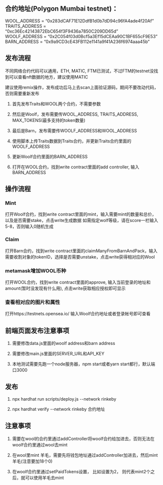 ## 合约地址(Polygon Mumbai testnet)：
WOOL_ADDRESS = “0x283dCAF71E12DdfB1d0b7dD94c96fA4ade4f20Af”  
TRAITS_ADDRESS = “0xc36Ec42143872EbC654f3F9436a7850C209DD65d”  
WOOLF_ADDRESS = “0x2C054f03d0Bcf5a3Ef15dCEAa90C1BF655cF9E53”  
BARN_ADDRESS = “0x9a9CD3cE43FB112e1141a9f41A236f6974aaa45b”  

## 发布流程

不同网络合约代码可以通用，ETH, MATIC, FTM已测试，不过FTM的testnet没找到可以查看nft数据的地方，建议使用MATIC

建议使用remix操作，发布成功后马上去scan上面验证源码，期间不要改动代码，否则需要重新发布

1. 首先发布Traits和WOOL两个合约，不需要参数

2. 然后是Woolf，发布需要传WOOL_ADDRESS, TRAITS_ADDRESS, MAX_TOKENS(最多支持的token数量)

3. 最后是Barn，发布需要传WOOLF_ADDRESS和WOOL_ADDRESS

4. 使用脚本上传Traits数据到Traits合约，并更新Traits合约里面的WOOLF_ADDRESS

5. 更新Woolf合约里面的BARN_ADDRESS

6. 打开在WOOL合约，找到write contract里面的add controller, 输入BARN_ADDRESS

## 操作流程

### Mint

打开Woolf合约，找到write contract里面的mint，输入需要mint的数量和总价，以及是否需要stake，点击write生成数据
如需指定wolf等级，请在score一栏输入5-8，否则输入0随机生成

### Claim

打开Barn合约，找到write contract里面的claimManyFromBarnAndPack，输入需要收割对象的tokenID，选择是否需要unstake，点击write获得相对应的Wool

### metamask增加WOOL币种

打开WOOL合约，找到write contract里面的approve, 输入当前登录的地址和amount(暂时没发现有什么用), 点击write获取相应授权即可显示

### 查看相对应的图片和属性

打开https://testnets.opensea.io/  输入Woolf合约地址或者登录帐号即可查看


## 前端页面发布注意事项

1. 需要修改data.js里面的woolf address和barn address

2. 需要修改main.js里面的SERVER_URL和API_KEY

3. 本地测试需要先跑一个node服务器，npm start或者yarn start都行，默认端口3000


## 发布

1. npx hardhat run scripts/deploy.js --network rinkeby

2. npx hardhat verify --network rinkeby 合约地址

## 注意事项

1. 需要在wool的合约里通过addController将woolf合约给加进去，否则无法在woolf合约里通过wool去mint

2. 在wool里mint 羊毛，需要先将钱包地址通过addController加进去，然后mint 羊毛(注意要加18个0)

3. 在woolf合约里通过setPaidTokens设置， 比如设置为2， 则代表mint2个之后，就可以使用羊毛去mint

